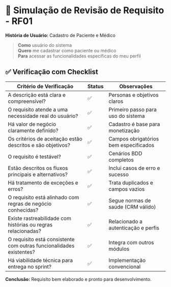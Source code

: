 # 🧪 Simulação de Revisão de Requisito - RF01

**História de Usuário:** Cadastro de Paciente e Médico

> **Como** usuário do sistema  
> **Quero** me cadastrar como paciente ou médico  
> **Para** acessar as funcionalidades específicas do meu perfil

## ✅ Verificação com Checklist

| Critério de Verificação | Status | Observações |
|-------------------------|--------|-------------|
| A descrição está clara e compreensível? | ✅ | Personas e objetivos claros |
| O requisito atende a uma necessidade real do usuário? | ✅ | Primeiro passo para uso do sistema |
| Há valor de negócio claramente definido? | ✅ | Cadastro é base para monetização |
| Os critérios de aceitação estão descritos e são objetivos? | ✅ | Campos obrigatórios bem especificados |
| O requisito é testável? | ✅ | Cenários BDD completos |
| Estão descritos os fluxos principais e alternativos? | ✅ | Inclui casos de erro e sucesso |
| Há tratamento de exceções e erros? | ✅ | Trata duplicados e campos vazios |
| O requisito está alinhado com regras de negócio conhecidas? | ✅ | Segue normas de saúde (CRM válido) |
| Existe rastreabilidade com histórias ou regras relacionadas? | ✅ | Relacionado a autenticação e perfis |
| O requisito está consistente com outras funcionalidades existentes? | ✅ | Integra com outros módulos |
| Há viabilidade técnica para entrega no sprint? | ✅ | Implementação convencional |

**Conclusão:** Requisito bem elaborado e pronto para desenvolvimento.
